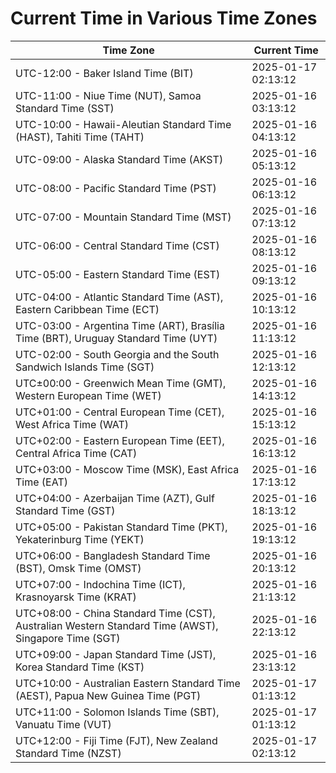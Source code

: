 # Current Time in Various Time Zones

| Time Zone | Current Time |
|-----------|--------------|
| UTC-12:00 - Baker Island Time (BIT) | 2025-01-17 02:13:12 |
| UTC-11:00 - Niue Time (NUT), Samoa Standard Time (SST) | 2025-01-16 03:13:12 |
| UTC-10:00 - Hawaii-Aleutian Standard Time (HAST), Tahiti Time (TAHT) | 2025-01-16 04:13:12 |
| UTC-09:00 - Alaska Standard Time (AKST) | 2025-01-16 05:13:12 |
| UTC-08:00 - Pacific Standard Time (PST) | 2025-01-16 06:13:12 |
| UTC-07:00 - Mountain Standard Time (MST) | 2025-01-16 07:13:12 |
| UTC-06:00 - Central Standard Time (CST) | 2025-01-16 08:13:12 |
| UTC-05:00 - Eastern Standard Time (EST) | 2025-01-16 09:13:12 |
| UTC-04:00 - Atlantic Standard Time (AST), Eastern Caribbean Time (ECT) | 2025-01-16 10:13:12 |
| UTC-03:00 - Argentina Time (ART), Brasília Time (BRT), Uruguay Standard Time (UYT) | 2025-01-16 11:13:12 |
| UTC-02:00 - South Georgia and the South Sandwich Islands Time (SGT) | 2025-01-16 12:13:12 |
| UTC±00:00 - Greenwich Mean Time (GMT), Western European Time (WET) | 2025-01-16 14:13:12 |
| UTC+01:00 - Central European Time (CET), West Africa Time (WAT) | 2025-01-16 15:13:12 |
| UTC+02:00 - Eastern European Time (EET), Central Africa Time (CAT) | 2025-01-16 16:13:12 |
| UTC+03:00 - Moscow Time (MSK), East Africa Time (EAT) | 2025-01-16 17:13:12 |
| UTC+04:00 - Azerbaijan Time (AZT), Gulf Standard Time (GST) | 2025-01-16 18:13:12 |
| UTC+05:00 - Pakistan Standard Time (PKT), Yekaterinburg Time (YEKT) | 2025-01-16 19:13:12 |
| UTC+06:00 - Bangladesh Standard Time (BST), Omsk Time (OMST) | 2025-01-16 20:13:12 |
| UTC+07:00 - Indochina Time (ICT), Krasnoyarsk Time (KRAT) | 2025-01-16 21:13:12 |
| UTC+08:00 - China Standard Time (CST), Australian Western Standard Time (AWST), Singapore Time (SGT) | 2025-01-16 22:13:12 |
| UTC+09:00 - Japan Standard Time (JST), Korea Standard Time (KST) | 2025-01-16 23:13:12 |
| UTC+10:00 - Australian Eastern Standard Time (AEST), Papua New Guinea Time (PGT) | 2025-01-17 01:13:12 |
| UTC+11:00 - Solomon Islands Time (SBT), Vanuatu Time (VUT) | 2025-01-17 01:13:12 |
| UTC+12:00 - Fiji Time (FJT), New Zealand Standard Time (NZST) | 2025-01-17 02:13:12 |
